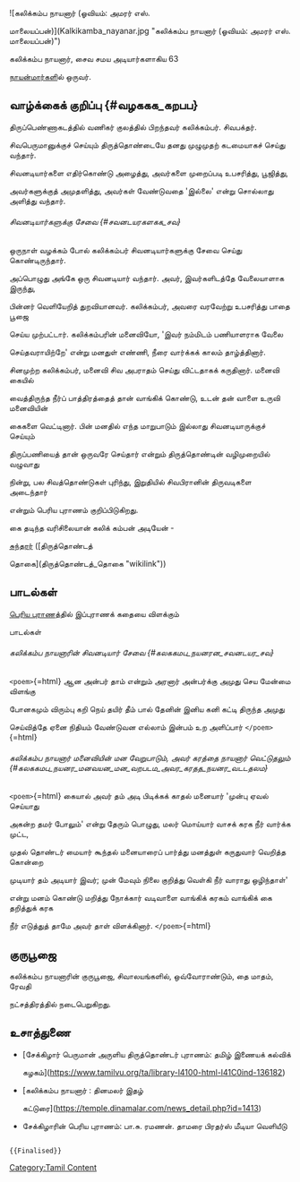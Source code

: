 ![கலிக்கம்ப நாயனார் (ஓவியம்: அமரர் எஸ்.
மாலையப்பன்)](Kalkikamba_nayanar.jpg "கலிக்கம்ப நாயனார் (ஓவியம்: அமரர் எஸ். மாலையப்பன்)")
கலிக்கம்ப நாயனார், சைவ சமய அடியார்களாகிய 63
[நாயன்மார்கள](நாயன்மார்கள் "wikilink")ில் ஒருவர்.

## வாழ்க்கைக் குறிப்பு {#வழககக_கறபப}

திருப்பெண்ணாகடத்தில் வணிகர் குலத்தில் பிறந்தவர் கலிக்கம்பர். சிவபக்தர்.
சிவபெருமானுக்குச் செய்யும் திருத்தொண்டையே தனது முழுமுதற் கடமையாகச் செய்து வந்தார்.
சிவனடியார்களை எதிர்கொண்டு அழைத்து, அவர்களை முறைப்படி உபசரித்து, பூஜித்து,
அவர்களுக்குத் அமுதளித்து, அவர்கள் வேண்டுவதை 'இல்லை' என்று சொல்லாது அளித்து வந்தார்.

###### சிவனடியார்களுக்கு சேவை {#சவனடயரகளகக_சவ}

ஒருநாள் வழக்கம் போல் கலிக்கம்பர் சிவனடியார்களுக்கு சேவை செய்து கொண்டிருந்தார்.
அப்பொழுது அங்கே ஒரு சிவனடியார் வந்தார். அவர், இவர்களிடத்தே வேலையாளாக இருந்து,
பின்னர் வெளியேறித் துறவியானவர். கலிக்கம்பர், அவரை வரவேற்று உபசரித்து பாதை பூஜை
செய்ய முற்பட்டார். கலிக்கம்பரின் மனைவியோ, 'இவர் நம்மிடம் பணியாளராக வேலை
செய்தவராயிற்றே' என்று மனதுள் எண்ணி, நீரை வார்க்கக் காலம் தாழ்த்தினார்.

சினமுற்ற கலிக்கம்பர், மனைவி சிவ அபராதம் செய்து விட்டதாகக் கருதினார். மனைவி கையில்
வைத்திருந்த நீர்ப் பாத்திரத்தைத் தான் வாங்கிக் கொண்டு, உடன் தன் வாளை உருவி மனைவியின்
கைகளை வெட்டினார். பின் மனதில் எந்த மாறுபாடும் இல்லாது சிவனடியாருக்குச் செய்யும்
திருப்பணியைத் தான் ஒருவரே செய்தார் என்றும் திருத்தொண்டின் வழிமுறையில் வழுவாது
நின்று, பல சிவத்தொண்டுகள் புரிந்து, இறுதியில் சிவபிரானின் திருவடிகளை அடைந்தார்
என்றும் பெரிய புராணம் குறிப்பிடுகிறது.

கை தடிந்த வரிசிலையான் கலிக் கம்பன் அடியேன் -
[சுந்தரர்](சுந்தரமூர்த்தி_நாயனார் "wikilink") ([திருத்தொண்டத்
தொகை](திருத்தொண்டத்_தொகை "wikilink"))

## பாடல்கள்

[பெரிய புராணத](பெரிய_புராணம் "wikilink")்தில் இப்புராணக் கதையை விளக்கும்
பாடல்கள்

###### கலிக்கம்ப நாயனாரின் சிவனடியார் சேவை {#கலககமப_நயனரன_சவனடயர_சவ}

`<poem>`{=html} ஆன அன்பர் தாம் என்றும் அரனார் அன்பர்க்கு அமுது செய மேன்மை விளங்கு
போனகமும் விரும்பு கறி நெய் தயிர் தீம் பால் தேனின் இனிய கனி கட்டி திருந்த அமுது
செய்வித்தே ஏனை நிதியம் வேண்டுவன எல்லாம் இன்பம் உற அளிப்பார் `</poem>`{=html}

###### கலிக்கம்ப நாயனார் மனைவியின் மன வேறுபாடும், அவர் கரத்தை நாயனார் வெட்டுதலும் {#கலககமப_நயனர_மனவயன_மன_வறபடம_அவர_கரதத_நயனர_வடடதலம}

`<poem>`{=html} கையால் அவர் தம் அடி பிடிக்கக் காதல் மனையார் \'முன்பு ஏவல் செய்யாது
அகன்ற தமர் போலும்\' என்று தேரும் பொழுது, மலர் மொய்யார் வாசக் கரக நீர் வார்க்க முட்ட,
முதல் தொண்டர் மையார் கூந்தல் மனையாரைப் பார்த்து மனத்துள் கருதுவார் வெறித்த கொன்றை
முடியார் தம் அடியார் இவர்; முன் மேவும் நிலை குறித்து வெள்கி நீர் வாராது ஒழிந்தாள்\'
என்று மனம் கொண்டு மறித்து நோக்கார் வடிவாளை வாங்கிக் கரகம் வாங்கிக் கை தறித்துக் கரக
நீர் எடுத்துத் தாமே அவர் தாள் விளக்கினார். `</poem>`{=html}

## குருபூஜை

கலிக்கம்ப நாயனாரின் குருபூஜை, சிவாலயங்களில், ஒவ்வோராண்டும், தை மாதம், ரேவதி
நட்சத்திரத்தில் நடைபெறுகிறது.

## உசாத்துணை

-   [சேக்கிழார் பெருமான் அருளிய திருத்தொண்டர் புராணம்: தமிழ் இணையக் கல்விக்
    கழகம்](https://www.tamilvu.org/ta/library-l4100-html-l41C0ind-136182)
-   [கலிக்கம்ப நாயனார் : தினமலர் இதழ்
    கட்டுரை](https://temple.dinamalar.com/news_detail.php?id=1413)
-   சேக்கிழாரின் பெரிய புராணம்: பா.சு. ரமணன். தாமரை பிரதர்ஸ் மீடியா வெளியீடு

```{=mediawiki}
{{Finalised}}
```
[Category:Tamil Content](Category:Tamil_Content "wikilink")
